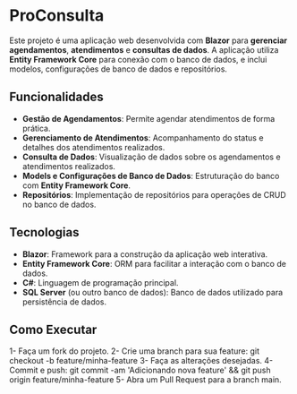 # ProConsulta

Este projeto é uma aplicação web desenvolvida com **Blazor** para **gerenciar agendamentos**, **atendimentos** e **consultas de dados**. A aplicação utiliza **Entity Framework Core** para conexão com o banco de dados, e inclui modelos, configurações de banco de dados e repositórios.

## Funcionalidades

- **Gestão de Agendamentos**: Permite agendar atendimentos de forma prática.
- **Gerenciamento de Atendimentos**: Acompanhamento do status e detalhes dos atendimentos realizados.
- **Consulta de Dados**: Visualização de dados sobre os agendamentos e atendimentos realizados.
- **Models e Configurações de Banco de Dados**: Estruturação do banco com **Entity Framework Core**.
- **Repositórios**: Implementação de repositórios para operações de CRUD no banco de dados.

## Tecnologias

- **Blazor**: Framework para a construção da aplicação web interativa.
- **Entity Framework Core**: ORM para facilitar a interação com o banco de dados.
- **C#**: Linguagem de programação principal.
- **SQL Server** (ou outro banco de dados): Banco de dados utilizado para persistência de dados.

## Como Executar

1- Faça um fork do projeto.
2- Crie uma branch para sua feature: git checkout -b feature/minha-feature
3- Faça as alterações desejadas.
4- Commit e push: git commit -am 'Adicionando nova feature' && git push origin feature/minha-feature
5- Abra um Pull Request para a branch main.
